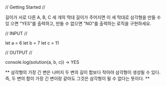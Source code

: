 // Getting Started //

길이가 서로 다른 A, B, C 세 개의 막대 길이가 주어지면 이 세 막대로 삼각형을 만들 수 있 으면 “YES"를 출력하고, 만들 수 없으면 ”NO"를 출력하는 로직을 구현하세요.

// INPUT //

let a = 6
let b = 7
let c = 11

// OUTPUT //

console.log(solution(a, b, c)) -> YES

** 삼각형의 가장 긴 변은 나머지 두 변의 길이 합보다 작아야 삼각형이 생성될 수 있다. 즉, 두 변의 합이 가장 긴 변이랑 같아도 그것은 삼각형이 될 수 없다는 뜻이다. **